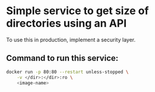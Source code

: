 # Simple service to get size of directories using an API

To use this in production, implement a security layer.

## Command to run this service:

```bash
docker run -p 80:80 --restart unless-stopped \
    -v </dir>:</dir>:ro \
    <image-name>
```